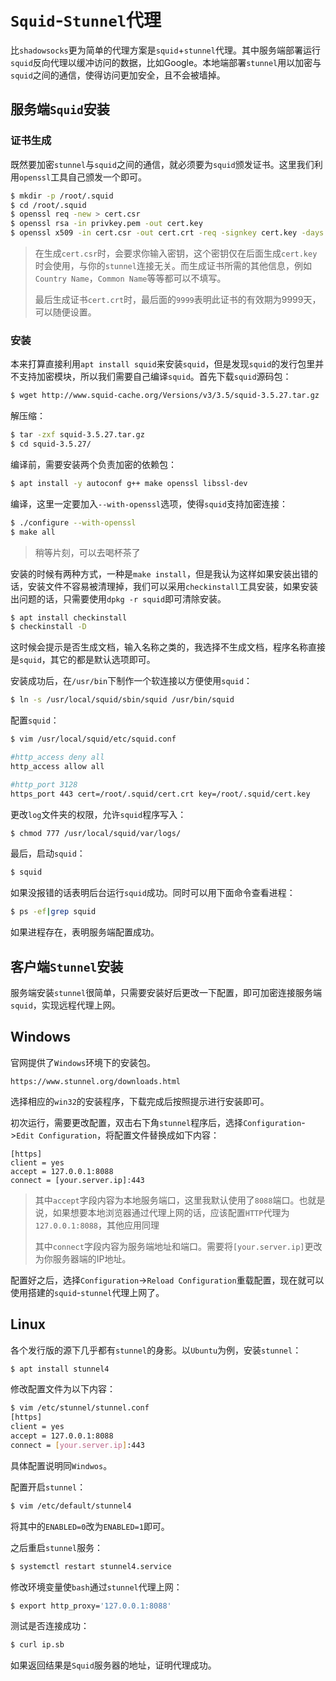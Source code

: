 # `Squid`-`Stunnel`代理

比`shadowsocks`更为简单的代理方案是`squid`+`stunnel`代理。其中服务端部署运行`squid`反向代理以缓冲访问的数据，比如Google。本地端部署`stunnel`用以加密与`squid`之间的通信，使得访问更加安全，且不会被墙掉。

## 服务端`Squid`安装

### 证书生成

既然要加密`stunnel`与`squid`之间的通信，就必须要为`squid`颁发证书。这里我们利用`openssl`工具自己颁发一个即可。

```bash
$ mkdir -p /root/.squid
$ cd /root/.squid
$ openssl req -new > cert.csr
$ openssl rsa -in privkey.pem -out cert.key
$ openssl x509 -in cert.csr -out cert.crt -req -signkey cert.key -days 9999
```

> 在生成`cert.csr`时，会要求你输入密钥，这个密钥仅在后面生成`cert.key`时会使用，与你的`stunnel`连接无关。而生成证书所需的其他信息，例如`Country Name`，`Common Name`等等都可以不填写。
>
> 最后生成证书`cert.crt`时，最后面的`9999`表明此证书的有效期为9999天，可以随便设置。

### 安装

本来打算直接利用`apt install squid`来安装`squid`，但是发现`squid`的发行包里并不支持加密模块，所以我们需要自己编译`squid`。首先下载`squid`源码包：

```bash
$ wget http://www.squid-cache.org/Versions/v3/3.5/squid-3.5.27.tar.gz
```

解压缩：

```bash
$ tar -zxf squid-3.5.27.tar.gz
$ cd squid-3.5.27/
```

编译前，需要安装两个负责加密的依赖包：

```bash
$ apt install -y autoconf g++ make openssl libssl-dev
```

编译，这里一定要加入`--with-openssl`选项，使得`squid`支持加密连接：

```bash
$ ./configure --with-openssl
$ make all
```

> 稍等片刻，可以去喝杯茶了

安装的时候有两种方式，一种是`make install`，但是我认为这样如果安装出错的话，安装文件不容易被清理掉，我们可以采用`checkinstall`工具安装，如果安装出问题的话，只需要使用`dpkg -r squid`即可清除安装。

```bash
$ apt install checkinstall
$ checkinstall -D
```

这时候会提示是否生成文档，输入名称之类的，我选择不生成文档，程序名称直接是`squid`，其它的都是默认选项即可。

安装成功后，在`/usr/bin`下制作一个软连接以方便使用`squid`：

```bash
$ ln -s /usr/local/squid/sbin/squid /usr/bin/squid
```

配置`squid`：

```bash
$ vim /usr/local/squid/etc/squid.conf

#http_access deny all
http_access allow all

#http_port 3128
https_port 443 cert=/root/.squid/cert.crt key=/root/.squid/cert.key
```

更改`log`文件夹的权限，允许`squid`程序写入：

```bash
$ chmod 777 /usr/local/squid/var/logs/
```

最后，启动`squid`：

```bash
$ squid
```

如果没报错的话表明后台运行`squid`成功。同时可以用下面命令查看进程：

```bash
$ ps -ef|grep squid
```

如果进程存在，表明服务端配置成功。

## 客户端`Stunnel`安装

服务端安装`stunnel`很简单，只需要安装好后更改一下配置，即可加密连接服务端`squid`，实现远程代理上网。

## Windows

官网提供了`Windows`环境下的安装包。

```
https://www.stunnel.org/downloads.html
```

选择相应的`win32`的安装程序，下载完成后按照提示进行安装即可。

初次运行，需要更改配置，双击右下角`stunnel`程序后，选择`Configuration`->`Edit Configuration`，将配置文件替换成如下内容：

```
[https]
client = yes
accept = 127.0.0.1:8088
connect = [your.server.ip]:443
```

> 其中`accept`字段内容为本地服务端口，这里我默认使用了`8088`端口。也就是说，如果想要本地浏览器通过代理上网的话，应该配置`HTTP`代理为`127.0.0.1:8088`，其他应用同理
>
> 其中`connect`字段内容为服务端地址和端口。需要将`[your.server.ip]`更改为你服务器端的IP地址。

配置好之后，选择`Configuration`->`Reload Configuration`重载配置，现在就可以使用搭建的`squid`-`stunnel`代理上网了。

## Linux

各个发行版的源下几乎都有`stunnel`的身影。以`Ubuntu`为例，安装`stunnel`：

```bash
$ apt install stunnel4
```

修改配置文件为以下内容：

```bash
$ vim /etc/stunnel/stunnel.conf
[https]
client = yes
accept = 127.0.0.1:8088
connect = [your.server.ip]:443
```

具体配置说明同`Windwos`。

配置开启`stunnel`：

```bash
$ vim /etc/default/stunnel4
```

将其中的`ENABLED=0`改为`ENABLED=1`即可。

之后重启`stunnel`服务：

```bash
$ systemctl restart stunnel4.service
```

修改环境变量使`bash`通过`stunnel`代理上网：

```bash
$ export http_proxy='127.0.0.1:8088'
```

测试是否连接成功：

```bash
$ curl ip.sb
```

如果返回结果是`Squid`服务器的地址，证明代理成功。